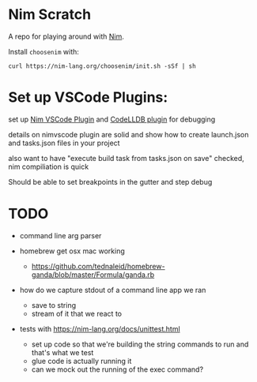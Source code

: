 # Nim Scratch

A repo for playing around with [Nim](https://nim-lang.org/).


Install `choosenim` with:

    curl https://nim-lang.org/choosenim/init.sh -sSf | sh

# Set up VSCode Plugins:

set up [Nim VSCode Plugin](https://marketplace.visualstudio.com/items?itemName=nimsaem.nimvscode)
and [CodeLLDB plugin](https://open-vsx.org/extension/vadimcn/vscode-lldb) for debugging

details on nimvscode plugin are solid and show how to create launch.json and tasks.json files in your project

also want to have "execute build task from tasks.json on save" checked, nim compiliation is quick

Should be able to set breakpoints in the gutter and step debug

# TODO

- command line arg parser

- homebrew get osx mac working
  - https://github.com/tednaleid/homebrew-ganda/blob/master/Formula/ganda.rb

- how do we capture stdout of a command line app we ran
  - save to string
  - stream of it that we react to

- tests with https://nim-lang.org/docs/unittest.html
  - set up code so that we're building the string commands to run and that's what we test
  - glue code is actually running it
  - can we mock out the running of the exec command?